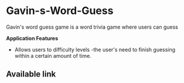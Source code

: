 # Gavin-s-Word-Guess



Gavin's word guess game is a word trivia game where users can guess 



**Application Features**

- Allows users to difficulty levels
-the user's need to finish guessing within a certain amount of time.



## Available link


